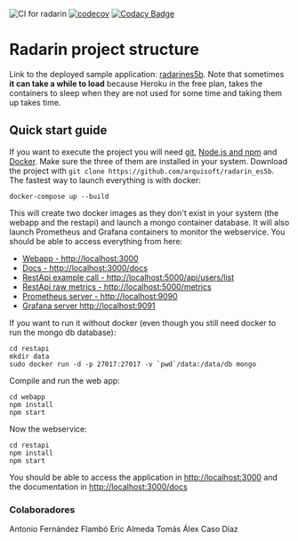 ![CI for radarin](https://github.com/arquisoft/radarin_es5b/workflows/CI%20for%20radarin/badge.svg)
[![codecov](https://codecov.io/gh/Arquisoft/radarin_es5b/branch/master/graph/badge.svg?token=GSUNKWG4FK)](https://codecov.io/gh/Arquisoft/radarin_es5b)
[![Codacy Badge](https://app.codacy.com/project/badge/Grade/52d7486a4dd6457c96d34771e8de7391)](https://www.codacy.com/gh/Arquisoft/radarin_es5b/dashboard?utm_source=github.com&amp;utm_medium=referral&amp;utm_content=Arquisoft/radarin_es5b&amp;utm_campaign=Badge_Grade)
# Radarin project structure
Link to the deployed sample application: [radarines5b](https://radarines5bwebapp.herokuapp.com/). Note that sometimes **it can take a while to load** because Heroku in the free plan, takes the containers to sleep when they are not used for some time and taking them up takes time.

## Quick start guide
If you want to execute the project you will need [git](https://git-scm.com/downloads), [Node.js and npm](https://www.npmjs.com/get-npm) and [Docker](https://docs.docker.com/get-docker/). Make sure the three of them are installed in your system. Download the project with `git clone https://github.com/arquisoft/radarin_es5b`. The fastest way to launch everything is with docker:
```
docker-compose up --build
```
This will create two docker images as they don't exist in your system (the webapp and the restapi) and launch a mongo container database. It will also launch Prometheus and Grafana containers to monitor the webservice. You should be able to access everything from here:
 - [Webapp - http://localhost:3000](http://localhost:3000)
 - [Docs - http://localhost:3000/docs](http://localhost:3000/docs)
 - [RestApi example call - http://localhost:5000/api/users/list](http://localhost:5000/api/users/list)
 - [RestApi raw metrics - http://localhost:5000/metrics](http://localhost:5000/metrics)
 - [Prometheus server - http://localhost:9090](http://localhost:9090)
 - [Grafana server http://localhost:9091](http://localhost:9091)
 
If you want to run it without docker (even though you still need docker to run the mongo db database):
```
cd restapi
mkdir data
sudo docker run -d -p 27017:27017 -v `pwd`/data:/data/db mongo
```
Compile and run the web app:
```
cd webapp
npm install
npm start
```
Now the webservice:
```
cd restapi
npm install
npm start
```
You should be able to access the application in [http://localhost:3000](http://localhost:3000) and the documentation in [http://localhost:3000/docs](http://localhost:3000/docs)


### Colaboradores
Antonio Fernández Flambó
Eric Almeda Tomás
Álex Caso Díaz
